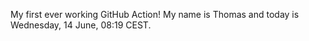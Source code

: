 My first ever working GitHub Action!
My name is Thomas and today is Wednesday, 14 June, 08:19 CEST. 
